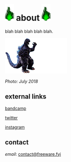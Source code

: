 # ![green_flame](../media/green_flame.gif) about ![green_flame](../media/green_flame.gif)

blah blah blah blah blah.

![godzilla0073.gif](../media/godzilla0073.gif)

*Photo: July 2018*

## external links

[bandcamp]()

[twitter]()

[instagram]()

## contact

*email*: [contact@freeware.fyi](mailto:)
